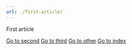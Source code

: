 ```yaml
---
url: ./first-article/
---
```

<!-- deno-fmt-ignore-file -->

First article

[Go to second](./article-2.md)
[Go to third](./article-3.md)
[Go to other](../other.md)
[Go to index](/index.md)